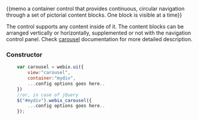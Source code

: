 
{{memo a container control that provides continuous, circular navigation through a set of pictorial content blocks. One block is visible at a time}}

The control supports any content inside of it. The content blocks can be arranged vertically or horizontally, supplemented or not with the navigation control panel. Check [carousel](desktop/carousel.md) documentation for more detailed description.

### Constructor

~~~js
	var carousel = webix.ui({
		view:"carousel", 
		container:"mydiv", 
		...config options goes here..
	})
	//or, in case of jQuery
	$("#mydiv").webix_carousel({
		...config options goes here..
	});
~~~

